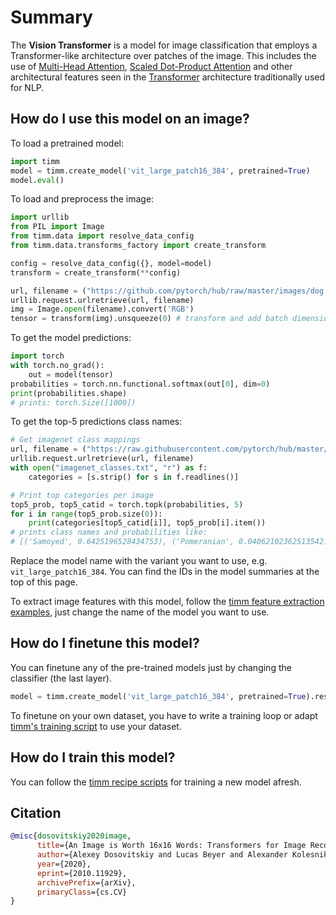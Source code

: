 # Summary

The **Vision Transformer** is a model for image classification that employs a Transformer-like architecture over patches of the image. This includes the use of [Multi-Head Attention](https://paperswithcode.com/method/multi-head-attention), [Scaled Dot-Product Attention](https://paperswithcode.com/method/scaled) and other architectural features seen in the [Transformer](https://paperswithcode.com/method/transformer) architecture traditionally used for NLP.

## How do I use this model on an image?
To load a pretrained model:

```python
import timm
model = timm.create_model('vit_large_patch16_384', pretrained=True)
model.eval()
```

To load and preprocess the image:
```python 
import urllib
from PIL import Image
from timm.data import resolve_data_config
from timm.data.transforms_factory import create_transform

config = resolve_data_config({}, model=model)
transform = create_transform(**config)

url, filename = ("https://github.com/pytorch/hub/raw/master/images/dog.jpg", "dog.jpg")
urllib.request.urlretrieve(url, filename)
img = Image.open(filename).convert('RGB')
tensor = transform(img).unsqueeze(0) # transform and add batch dimension
```

To get the model predictions:
```python
import torch
with torch.no_grad():
    out = model(tensor)
probabilities = torch.nn.functional.softmax(out[0], dim=0)
print(probabilities.shape)
# prints: torch.Size([1000])
```

To get the top-5 predictions class names:
```python
# Get imagenet class mappings
url, filename = ("https://raw.githubusercontent.com/pytorch/hub/master/imagenet_classes.txt", "imagenet_classes.txt")
urllib.request.urlretrieve(url, filename) 
with open("imagenet_classes.txt", "r") as f:
    categories = [s.strip() for s in f.readlines()]

# Print top categories per image
top5_prob, top5_catid = torch.topk(probabilities, 5)
for i in range(top5_prob.size(0)):
    print(categories[top5_catid[i]], top5_prob[i].item())
# prints class names and probabilities like:
# [('Samoyed', 0.6425196528434753), ('Pomeranian', 0.04062102362513542), ('keeshond', 0.03186424449086189), ('white wolf', 0.01739676296710968), ('Eskimo dog', 0.011717947199940681)]
```

Replace the model name with the variant you want to use, e.g. `vit_large_patch16_384`. You can find the IDs in the model summaries at the top of this page.

To extract image features with this model, follow the [timm feature extraction examples](https://rwightman.github.io/pytorch-image-models/feature_extraction/), just change the name of the model you want to use.

## How do I finetune this model?
You can finetune any of the pre-trained models just by changing the classifier (the last layer).
```python
model = timm.create_model('vit_large_patch16_384', pretrained=True).reset_classifier(NUM_FINETUNE_CLASSES)
```
To finetune on your own dataset, you have to write a training loop or adapt [timm's training
script](https://github.com/rwightman/pytorch-image-models/blob/master/train.py) to use your dataset.

## How do I train this model?

You can follow the [timm recipe scripts](https://rwightman.github.io/pytorch-image-models/scripts/) for training a new model afresh.

## Citation

```BibTeX
@misc{dosovitskiy2020image,
      title={An Image is Worth 16x16 Words: Transformers for Image Recognition at Scale}, 
      author={Alexey Dosovitskiy and Lucas Beyer and Alexander Kolesnikov and Dirk Weissenborn and Xiaohua Zhai and Thomas Unterthiner and Mostafa Dehghani and Matthias Minderer and Georg Heigold and Sylvain Gelly and Jakob Uszkoreit and Neil Houlsby},
      year={2020},
      eprint={2010.11929},
      archivePrefix={arXiv},
      primaryClass={cs.CV}
}
```

<!--
Models:
- Name: vit_large_patch16_384
  Metadata:
    FLOPs: 174702764032
    Batch Size: 512
    Training Data:
    - ImageNet
    - JFT-300M
    Training Techniques:
    - Cosine Annealing
    - Gradient Clipping
    - SGD with Momentum
    Training Resources: TPUv3
    Architecture:
    - Attention Dropout
    - Convolution
    - Dense Connections
    - Dropout
    - GELU
    - Layer Normalization
    - Multi-Head Attention
    - Scaled Dot-Product Attention
    - Tanh Activation
    File Size: 1218907013
    Tasks:
    - Image Classification
    Training Time: ''
    ID: vit_large_patch16_384
    Crop Pct: '1.0'
    Momentum: 0.9
    Image Size: '384'
    Weight Decay: 0.0
    Interpolation: bicubic
  Code: https://github.com/rwightman/pytorch-image-models/blob/5f9aff395c224492e9e44248b15f44b5cc095d9c/timm/models/vision_transformer.py#L561
  Config: ''
  In Collection: Vision Transformer
- Name: vit_base_patch16_224
  Metadata:
    FLOPs: 67394605056
    Epochs: 90
    Batch Size: 4096
    Training Data:
    - ImageNet
    - JFT-300M
    Training Techniques:
    - Cosine Annealing
    - Gradient Clipping
    - SGD with Momentum
    Training Resources: TPUv3
    Architecture:
    - Attention Dropout
    - Convolution
    - Dense Connections
    - Dropout
    - GELU
    - Layer Normalization
    - Multi-Head Attention
    - Scaled Dot-Product Attention
    - Tanh Activation
    File Size: 346292833
    Tasks:
    - Image Classification
    Training Time: ''
    ID: vit_base_patch16_224
    LR: 0.0008
    Dropout: 0.0
    Crop Pct: '0.9'
    Image Size: '224'
    Warmup Steps: 10000
    Weight Decay: 0.03
    Interpolation: bicubic
  Code: https://github.com/rwightman/pytorch-image-models/blob/5f9aff395c224492e9e44248b15f44b5cc095d9c/timm/models/vision_transformer.py#L503
  Config: ''
  In Collection: Vision Transformer
- Name: vit_base_patch16_384
  Metadata:
    FLOPs: 49348245504
    Batch Size: 512
    Training Data:
    - ImageNet
    - JFT-300M
    Training Techniques:
    - Cosine Annealing
    - Gradient Clipping
    - SGD with Momentum
    Training Resources: TPUv3
    Architecture:
    - Attention Dropout
    - Convolution
    - Dense Connections
    - Dropout
    - GELU
    - Layer Normalization
    - Multi-Head Attention
    - Scaled Dot-Product Attention
    - Tanh Activation
    File Size: 347460194
    Tasks:
    - Image Classification
    Training Time: ''
    ID: vit_base_patch16_384
    Crop Pct: '1.0'
    Momentum: 0.9
    Image Size: '384'
    Weight Decay: 0.0
    Interpolation: bicubic
  Code: https://github.com/rwightman/pytorch-image-models/blob/5f9aff395c224492e9e44248b15f44b5cc095d9c/timm/models/vision_transformer.py#L522
  Config: ''
  In Collection: Vision Transformer
- Name: vit_large_patch16_224
  Metadata:
    FLOPs: 119294746624
    Batch Size: 512
    Training Data:
    - ImageNet
    - JFT-300M
    Training Techniques:
    - Cosine Annealing
    - Gradient Clipping
    - SGD with Momentum
    Training Resources: TPUv3
    Architecture:
    - Attention Dropout
    - Convolution
    - Dense Connections
    - Dropout
    - GELU
    - Layer Normalization
    - Multi-Head Attention
    - Scaled Dot-Product Attention
    - Tanh Activation
    File Size: 1217350532
    Tasks:
    - Image Classification
    Training Time: ''
    ID: vit_large_patch16_224
    Crop Pct: '0.9'
    Momentum: 0.9
    Image Size: '224'
    Weight Decay: 0.0
    Interpolation: bicubic
  Code: https://github.com/rwightman/pytorch-image-models/blob/5f9aff395c224492e9e44248b15f44b5cc095d9c/timm/models/vision_transformer.py#L542
  Config: ''
  In Collection: Vision Transformer
- Name: vit_base_patch32_384
  Metadata:
    FLOPs: 12656142336
    Batch Size: 512
    Training Data:
    - ImageNet
    - JFT-300M
    Training Techniques:
    - Cosine Annealing
    - Gradient Clipping
    - SGD with Momentum
    Training Resources: TPUv3
    Architecture:
    - Attention Dropout
    - Convolution
    - Dense Connections
    - Dropout
    - GELU
    - Layer Normalization
    - Multi-Head Attention
    - Scaled Dot-Product Attention
    - Tanh Activation
    File Size: 353210979
    Tasks:
    - Image Classification
    Training Time: ''
    ID: vit_base_patch32_384
    Crop Pct: '1.0'
    Momentum: 0.9
    Image Size: '384'
    Weight Decay: 0.0
    Interpolation: bicubic
  Code: https://github.com/rwightman/pytorch-image-models/blob/5f9aff395c224492e9e44248b15f44b5cc095d9c/timm/models/vision_transformer.py#L532
  Config: ''
  In Collection: Vision Transformer
- Name: vit_base_resnet50_384
  Metadata:
    FLOPs: 49461491712
    Batch Size: 512
    Training Data:
    - ImageNet
    - JFT-300M
    Training Techniques:
    - Cosine Annealing
    - Gradient Clipping
    - SGD with Momentum
    Training Resources: TPUv3
    Architecture:
    - Attention Dropout
    - Convolution
    - Dense Connections
    - Dropout
    - GELU
    - Layer Normalization
    - Multi-Head Attention
    - Scaled Dot-Product Attention
    - Tanh Activation
    File Size: 395854632
    Tasks:
    - Image Classification
    Training Time: ''
    ID: vit_base_resnet50_384
    Crop Pct: '1.0'
    Momentum: 0.9
    Image Size: '384'
    Weight Decay: 0.0
    Interpolation: bicubic
  Code: https://github.com/rwightman/pytorch-image-models/blob/5f9aff395c224492e9e44248b15f44b5cc095d9c/timm/models/vision_transformer.py#L653
  Config: ''
  In Collection: Vision Transformer
- Name: vit_small_patch16_224
  Metadata:
    FLOPs: 28236450816
    Training Data:
    - ImageNet
    - JFT-300M
    Training Techniques:
    - Cosine Annealing
    - Gradient Clipping
    - SGD with Momentum
    Training Resources: TPUv3
    Architecture:
    - Attention Dropout
    - Convolution
    - Dense Connections
    - Dropout
    - GELU
    - Layer Normalization
    - Multi-Head Attention
    - Scaled Dot-Product Attention
    - Tanh Activation
    File Size: 195031454
    Tasks:
    - Image Classification
    Training Time: ''
    ID: vit_small_patch16_224
    Crop Pct: '0.9'
    Image Size: '224'
    Interpolation: bicubic
  Code: https://github.com/rwightman/pytorch-image-models/blob/5f9aff395c224492e9e44248b15f44b5cc095d9c/timm/models/vision_transformer.py#L490
  Config: ''
  In Collection: Vision Transformer
Collections:
- Name: Vision Transformer
  Paper:
    title: 'An Image is Worth 16x16 Words: Transformers for Image Recognition at Scale'
    url: https://papperswithcode.com//paper/an-image-is-worth-16x16-words-transformers-1
  type: model-index
Type: model-index
-->